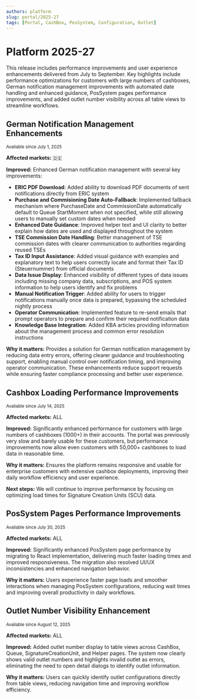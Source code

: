 ```yaml
---
authors: platform
slug: portal/2025-27
tags: [Portal, CashBox, PosSystem, Configuration, Outlet]
---
```


# Platform 2025-27

This release includes performance improvements and user experience enhancements delivered from July to September. Key highlights include performance optimizations for customers with large numbers of cashboxes, German notification management improvements with automated date handling and enhanced guidance, PosSystem pages performance improvements, and added outlet number visibility across all table views to streamline workflows.


## German Notification Management Enhancements
<sub>Available since July 1, 2025</sub>

**Affected markets:** 🇩🇪

**Improved:** Enhanced German notification management with several key improvements:
- **ERIC PDF Download**: Added ability to download PDF documents of sent notifications directly from ERIC system
- **Purchase and Commisioning Date Auto-Fallback**: Implemented fallback mechanism where PurchaseDate and CommissionDate automatically default to Queue StartMoment when not specified, while still allowing users to manually set custom dates when needed
- **Enhanced Date Guidance**: Improved helper text and UI clarity to better explain how dates are used and displayed throughout the system
- **TSE Commission Date Handling**: Better management of TSE commission dates with clearer communication to authorities regarding reused TSEs
- **Tax ID Input Assistance**: Added visual guidance with examples and explanatory text to help users correctly locate and format their Tax ID (Steuernummer) from official documents
- **Data Issue Display**: Enhanced visibility of different types of data issues including missing company data, subscriptions, and POS system information to help users identify and fix problems
- **Manual Notification Trigger**: Added ability for users to trigger notifications manually once data is prepared, bypassing the scheduled nightly process
- **Operator Communication**: Implemented feature to re-send emails that prompt operators to prepare and confirm their required notification data
- **Knowledge Base Integration**: Added KBA articles providing information about the management process and common error resolution instructions

**Why it matters:** Provides a solution for German notification management by reducing data entry errors, offering clearer guidance and troubleshooting support, enabling manual control over notification timing, and improving operator communication. These enhancements reduce support requests while ensuring faster compliance processing and better user experience.

## Cashbox Loading Performance Improvements
<sub>Available since July 14, 2025</sub>

**Affected markets:** ALL  

**Improved:** Significantly enhanced performance for customers with large numbers of cashboxes (1000+) in their accounts. The portal was previously very slow and barely usable for these customers, but performance improvements now allow even customers with 50,000+ cashboxes to load data in reasonable time.

**Why it matters:** Ensures the platform remains responsive and usable for enterprise customers with extensive cashbox deployments, improving their daily workflow efficiency and user experience.

**Next steps:** We will continue to improve performance by focusing on optimizing load times for Signature Creation Units (SCU) data.


## PosSystem Pages Performance Improvements
<sub>Available since July 30, 2025</sub>

**Affected markets:** ALL

**Improved:** Significantly enhanced PosSystem page performance by migrating to  React implementation, delivering much faster loading times and improved responsiveness. The migration also resolved UI/UX inconsistencies and enhanced navigation behavior.

**Why it matters:** Users experience faster page loads and smoother interactions when managing PosSystem configurations, reducing wait times and improving overall productivity in daily workflows.


## Outlet Number Visibility Enhancement
<sub>Available since August 12, 2025</sub>

**Affected markets:** ALL

**Improved:** Added outlet number display to table views across CashBox, Queue, SignatureCreationUnit, and Helper pages. The system now clearly shows valid outlet numbers and highlights invalid outlet as errors, eliminating the need to open detail dialogs to identify outlet information.

**Why it matters:** Users can quickly identify outlet configurations directly from table views, reducing navigation time and improving workflow efficiency.